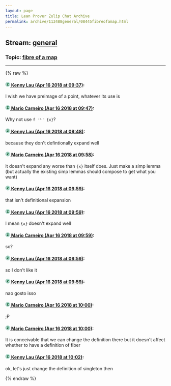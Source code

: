 ```yaml
---
layout: page
title: Lean Prover Zulip Chat Archive 
permalink: archive/113488general/08445fibreofamap.html
---
```


## Stream: [general](index.html)
### Topic: [fibre of a map](08445fibreofamap.html)

---


{% raw %}
#### [![Click to go to Zulip](../../assets/img/zulip2.png) Kenny Lau (Apr 16 2018 at 09:37)](https://leanprover.zulipchat.com/#narrow/stream/113488-general/topic/fibre%20of%20a%20map/near/125139016):
I wish we have preimage of a point, whatever its use is

#### [![Click to go to Zulip](../../assets/img/zulip2.png) Mario Carneiro (Apr 16 2018 at 09:47)](https://leanprover.zulipchat.com/#narrow/stream/113488-general/topic/fibre%20of%20a%20map/near/125139300):
Why not use `f ⁻¹' {x}`?

#### [![Click to go to Zulip](../../assets/img/zulip2.png) Kenny Lau (Apr 16 2018 at 09:48)](https://leanprover.zulipchat.com/#narrow/stream/113488-general/topic/fibre%20of%20a%20map/near/125139349):
because they don't defintionally expand well

#### [![Click to go to Zulip](../../assets/img/zulip2.png) Mario Carneiro (Apr 16 2018 at 09:58)](https://leanprover.zulipchat.com/#narrow/stream/113488-general/topic/fibre%20of%20a%20map/near/125139609):
it doesn't expand any worse than `{x}` itself does. Just make a simp lemma (but actually the existing simp lemmas should compose to get what you want)

#### [![Click to go to Zulip](../../assets/img/zulip2.png) Kenny Lau (Apr 16 2018 at 09:59)](https://leanprover.zulipchat.com/#narrow/stream/113488-general/topic/fibre%20of%20a%20map/near/125139613):
that isn't definitional expansion

#### [![Click to go to Zulip](../../assets/img/zulip2.png) Kenny Lau (Apr 16 2018 at 09:59)](https://leanprover.zulipchat.com/#narrow/stream/113488-general/topic/fibre%20of%20a%20map/near/125139618):
I mean `{x}` doesn't expand well

#### [![Click to go to Zulip](../../assets/img/zulip2.png) Mario Carneiro (Apr 16 2018 at 09:59)](https://leanprover.zulipchat.com/#narrow/stream/113488-general/topic/fibre%20of%20a%20map/near/125139619):
so?

#### [![Click to go to Zulip](../../assets/img/zulip2.png) Kenny Lau (Apr 16 2018 at 09:59)](https://leanprover.zulipchat.com/#narrow/stream/113488-general/topic/fibre%20of%20a%20map/near/125139622):
so I don't like it

#### [![Click to go to Zulip](../../assets/img/zulip2.png) Kenny Lau (Apr 16 2018 at 09:59)](https://leanprover.zulipchat.com/#narrow/stream/113488-general/topic/fibre%20of%20a%20map/near/125139624):
nao gosto isso

#### [![Click to go to Zulip](../../assets/img/zulip2.png) Mario Carneiro (Apr 16 2018 at 10:00)](https://leanprover.zulipchat.com/#narrow/stream/113488-general/topic/fibre%20of%20a%20map/near/125139666):
;P

#### [![Click to go to Zulip](../../assets/img/zulip2.png) Mario Carneiro (Apr 16 2018 at 10:00)](https://leanprover.zulipchat.com/#narrow/stream/113488-general/topic/fibre%20of%20a%20map/near/125139671):
It is conceivable that we can change the definition there but it doesn't affect whether to have a definition of fiber

#### [![Click to go to Zulip](../../assets/img/zulip2.png) Kenny Lau (Apr 16 2018 at 10:02)](https://leanprover.zulipchat.com/#narrow/stream/113488-general/topic/fibre%20of%20a%20map/near/125139724):
ok, let's just change the definition of singleton then


{% endraw %}
